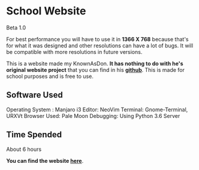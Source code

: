 School Website 
===
Beta 1.0

For best performance you will have to use it in **1366 X 768** because that's for what it was designed and other
resolutions can have a lot of bugs. It will be compatible with more resolutions in future versions.

This is a website made my KnownAsDon. **It has nothing to do with he's original
website project** that you can find in his
**[github](http://github.com/knownasdon)**. This is made for school purposes and
is free to use.



Software Used
---

Operating System : Manjaro i3
Editor: NeoVim
Terminal: Gnome-Terminal, URXVt
Browser Used: Pale Moon
Debugging: Using Python 3.6 Server



Time Spended
---

About 6 hours

**You can find the website [here](https://knownasdon.github.io/SchoolWebsite)**.
